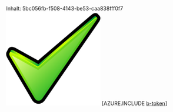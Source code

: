 Inhalt: 5bc056fb-f508-4143-be53-caa838fff0f7![Bild](5a09211a-f052-4a69-a898-87f70f307403.png)
[AZURE.INCLUDE [b-token](163857dd-74a5-4222-9951-a53b0aa4c285.md)]
